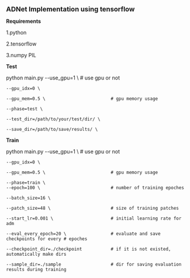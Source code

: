 <font size=4>**ADNet Implementation using tensorflow**</font>  

**Requirements**  

1.python  

2.tensorflow  

3.numpy PIL  

**Test**  

python main.py 
    --use_gpu=1 \                           # use gpu or not  
    
    --gpu_idx=0 \  
    
    --gpu_mem=0.5 \                         # gpu memory usage  
    
    --phase=test \  
    
    --test_dir=/path/to/your/test/dir/ \  
    
    --save_dir=/path/to/save/results/ \  
    
**Train**  

python main.py
    --use_gpu=1 \                           # use gpu or not  
    
    --gpu_idx=0 \  
    
    --gpu_mem=0.5 \                         # gpu memory usage  
    
    --phase=train \
    --epoch=100 \                           # number of training epoches  
    
    --batch_size=16 \  
    
    --patch_size=48 \                       # size of training patches  
    
    --start_lr=0.001 \                      # initial learning rate for adm  
    
    --eval_every_epoch=20 \                 # evaluate and save checkpoints for every # epoches  
    
    --checkpoint_dir=./checkpoint           # if it is not existed, automatically make dirs  
    
    --sample_dir=./sample                   # dir for saving evaluation results during training

